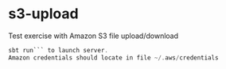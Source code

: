 # s3-upload
Test exercise with Amazon S3 file upload/download

```scala
sbt run``` to launch server. 
Amazon credentials should locate in file ~/.aws/credentials
